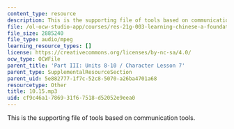 ```yaml
---
content_type: resource
description: This is the supporting file of tools based on communication tools.
file: /ol-ocw-studio-app/courses/res-21g-003-learning-chinese-a-foundation-course-in-mandarin-spring-2011/cf9c46a1786931f67518d52052e9eea0_10.15.mp3
file_size: 2885240
file_type: audio/mpeg
learning_resource_types: []
license: https://creativecommons.org/licenses/by-nc-sa/4.0/
ocw_type: OCWFile
parent_title: 'Part III: Units 8-10 / Character Lesson 7'
parent_type: SupplementalResourceSection
parent_uid: 5e882777-1f7c-52c8-5070-a26ba4701a68
resourcetype: Other
title: 10.15.mp3
uid: cf9c46a1-7869-31f6-7518-d52052e9eea0
---
```

This is the supporting file of tools based on communication tools.